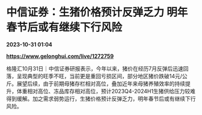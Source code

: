 # 中信证券：生猪价格预计反弹乏力 明年春节后或有继续下行风险

**2023-10-31 01:04**

**https://www.gelonghui.com/live/1272759**

格隆汇10月31日｜中信证券研报表示，今年以来，猪价在经历7月反弹后迅速回落，呈现典型的旺季不旺，当前更是重回亏损区间，部分地区猪价跌破14元/公斤。展望后续，由于前期母猪存栏相对高位，叠加近年来母猪养殖效率的持续提升，体重相对高位、冻品库存相对高位，预计2023Q4-2024H1生猪供给压力较难得到缓解。加之需求弱势运行，生猪价格预计反弹乏力，明年春节后或有继续下行风险。